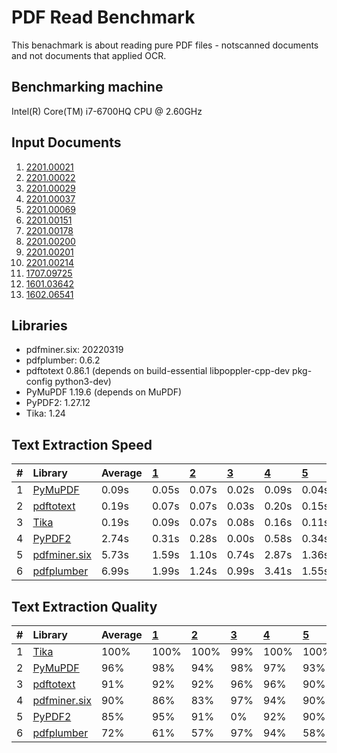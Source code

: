 # PDF Read Benchmark
This benachmark is about reading pure PDF files - notscanned documents and not documents that applied OCR.

## Benchmarking machine
 Intel(R) Core(TM) i7-6700HQ CPU @ 2.60GHz

## Input Documents
1. [2201.00021](https://arxiv.org/pdf/2201.00021.pdf)
2. [2201.00022](https://arxiv.org/pdf/2201.00022.pdf)
3. [2201.00029](https://arxiv.org/pdf/2201.00029.pdf)
4. [2201.00037](https://arxiv.org/pdf/2201.00037.pdf)
5. [2201.00069](https://arxiv.org/pdf/2201.00069.pdf)
6. [2201.00151](https://arxiv.org/pdf/2201.00151.pdf)
7. [2201.00178](https://arxiv.org/pdf/2201.00178.pdf)
8. [2201.00200](https://arxiv.org/pdf/2201.00200.pdf)
9. [2201.00201](https://arxiv.org/pdf/2201.00201.pdf)
10. [2201.00214](https://arxiv.org/pdf/2201.00214.pdf)
11. [1707.09725](https://arxiv.org/pdf/1707.09725.pdf)
12. [1601.03642](https://arxiv.org/pdf/1601.03642.pdf)
13. [1602.06541](https://arxiv.org/pdf/1602.06541.pdf)

## Libraries
* pdfminer.six: 20220319
* pdfplumber: 0.6.2
* pdftotext 0.86.1 (depends on build-essential libpoppler-cpp-dev pkg-config python3-dev)
* PyMuPDF 1.19.6 (depends on MuPDF)
* PyPDF2: 1.27.12
* Tika: 1.24

## Text Extraction Speed

| #  |                          Library                          | Average | [   1   ](https://arxiv.org/pdf/2201.00021.pdf) | [   2   ](https://arxiv.org/pdf/2201.00022.pdf) | [   3   ](https://arxiv.org/pdf/2201.00029.pdf) | [   4   ](https://arxiv.org/pdf/2201.00037.pdf) | [   5   ](https://arxiv.org/pdf/2201.00069.pdf) | [   6   ](https://arxiv.org/pdf/2201.00151.pdf) | [   7   ](https://arxiv.org/pdf/2201.00178.pdf) | [   8   ](https://arxiv.org/pdf/2201.00200.pdf) | [   9   ](https://arxiv.org/pdf/2201.00201.pdf) | [  10   ](https://arxiv.org/pdf/2201.00214.pdf) | [  11   ](https://arxiv.org/pdf/1707.09725.pdf) | [  12   ](https://arxiv.org/pdf/1601.03642.pdf) | [  13   ](https://arxiv.org/pdf/1602.06541.pdf) |
| :- | :-------------------------------------------------------- | :------ | :---------------------------------------------- | :---------------------------------------------- | :---------------------------------------------- | :---------------------------------------------- | :---------------------------------------------- | :---------------------------------------------- | :---------------------------------------------- | :---------------------------------------------- | :---------------------------------------------- | :---------------------------------------------- | :---------------------------------------------- | :---------------------------------------------- | :---------------------------------------------- |
| 1  | [PyMuPDF        ](https://pypi.org/project/PyMuPDF/)      |   0.09s | 0.05s                                           | 0.07s                                           | 0.02s                                           | 0.09s                                           | 0.04s                                           | 0.16s                                           | 0.04s                                           | 0.03s                                           | 0.03s                                           | 0.39s                                           | 0.17s                                           | 0.02s                                           | 0.05s                                           |
| 2  | [pdftotext      ](https://pypi.org/project/pdftotext/)    |   0.19s | 0.07s                                           | 0.07s                                           | 0.03s                                           | 0.20s                                           | 0.15s                                           | 0.24s                                           | 0.11s                                           | 0.05s                                           | 0.05s                                           | 0.67s                                           | 0.65s                                           | 0.03s                                           | 0.09s                                           |
| 3  | [Tika           ](https://pypi.org/project/tika/)         |   0.19s | 0.09s                                           | 0.07s                                           | 0.08s                                           | 0.16s                                           | 0.11s                                           | 0.34s                                           | 0.09s                                           | 0.06s                                           | 0.07s                                           | 1.01s                                           | 0.30s                                           | 0.05s                                           | 0.10s                                           |
| 4  | [PyPDF2         ](https://pypi.org/project/PyPDF2/)       |   2.74s | 0.31s                                           | 0.28s                                           | 0.00s                                           | 0.58s                                           | 0.34s                                           | 6.32s                                           | 0.33s                                           | 0.16s                                           | 0.23s                                           | 24.59s                                          | 1.94s                                           | 0.18s                                           | 0.42s                                           |
| 5  | [pdfminer.six   ](https://pypi.org/project/pdfminer.six/) |   5.73s | 1.59s                                           | 1.10s                                           | 0.74s                                           | 2.87s                                           | 1.36s                                           | 11.16s                                          | 1.55s                                           | 1.35s                                           | 1.13s                                           | 42.49s                                          | 6.34s                                           | 0.70s                                           | 2.05s                                           |
| 6  | [pdfplumber     ](https://pypi.org/project/pdfplumber/)   |   6.99s | 1.99s                                           | 1.24s                                           | 0.99s                                           | 3.41s                                           | 1.55s                                           | 14.00s                                          | 1.57s                                           | 1.65s                                           | 1.36s                                           | 53.29s                                          | 6.82s                                           | 0.77s                                           | 2.15s                                           |

## Text Extraction Quality

| #  |                          Library                          | Average | [   1   ](https://arxiv.org/pdf/2201.00021.pdf) | [   2   ](https://arxiv.org/pdf/2201.00022.pdf) | [   3   ](https://arxiv.org/pdf/2201.00029.pdf) | [   4   ](https://arxiv.org/pdf/2201.00037.pdf) | [   5   ](https://arxiv.org/pdf/2201.00069.pdf) | [   6   ](https://arxiv.org/pdf/2201.00151.pdf) | [   7   ](https://arxiv.org/pdf/2201.00178.pdf) | [   8   ](https://arxiv.org/pdf/2201.00200.pdf) | [   9   ](https://arxiv.org/pdf/2201.00201.pdf) | [  10   ](https://arxiv.org/pdf/2201.00214.pdf) | [  11   ](https://arxiv.org/pdf/1707.09725.pdf) | [  12   ](https://arxiv.org/pdf/1601.03642.pdf) | [  13   ](https://arxiv.org/pdf/1602.06541.pdf) |
| :- | :-------------------------------------------------------- | :------ | :---------------------------------------------- | :---------------------------------------------- | :---------------------------------------------- | :---------------------------------------------- | :---------------------------------------------- | :---------------------------------------------- | :---------------------------------------------- | :---------------------------------------------- | :---------------------------------------------- | :---------------------------------------------- | :---------------------------------------------- | :---------------------------------------------- | :---------------------------------------------- |
| 1  | [Tika           ](https://pypi.org/project/tika/)         | 100%    | 100%                                            | 100%                                            |  99%                                            | 100%                                            | 100%                                            | 100%                                            | 100%                                            | 100%                                            | 100%                                            | 100%                                            | 100%                                            | 100%                                            | 100%                                            |
| 2  | [PyMuPDF        ](https://pypi.org/project/PyMuPDF/)      |  96%    |  98%                                            |  94%                                            |  98%                                            |  97%                                            |  93%                                            |  97%                                            |  95%                                            |  98%                                            |  99%                                            |  97%                                            |  95%                                            |  95%                                            |  92%                                            |
| 3  | [pdftotext      ](https://pypi.org/project/pdftotext/)    |  91%    |  92%                                            |  92%                                            |  96%                                            |  96%                                            |  90%                                            |  92%                                            |  93%                                            |  94%                                            |  97%                                            |  95%                                            |  92%                                            |  77%                                            |  78%                                            |
| 4  | [pdfminer.six   ](https://pypi.org/project/pdfminer.six/) |  90%    |  86%                                            |  83%                                            |  97%                                            |  94%                                            |  90%                                            |  89%                                            |  90%                                            |  94%                                            |  92%                                            |  95%                                            |  90%                                            |  83%                                            |  87%                                            |
| 5  | [PyPDF2         ](https://pypi.org/project/PyPDF2/)       |  85%    |  95%                                            |  91%                                            |   0%                                            |  92%                                            |  90%                                            |  89%                                            |  89%                                            |  97%                                            |  97%                                            |  89%                                            |  91%                                            |  94%                                            |  90%                                            |
| 6  | [pdfplumber     ](https://pypi.org/project/pdfplumber/)   |  72%    |  61%                                            |  57%                                            |  97%                                            |  94%                                            |  58%                                            |  61%                                            |  86%                                            |  67%                                            |  57%                                            |  93%                                            |  94%                                            |  65%                                            |  55%                                            |
